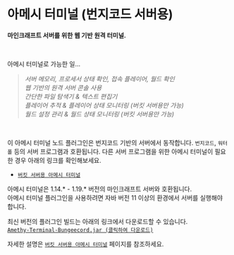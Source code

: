 # 아메시 터미널 (번지코드 서버용)

**마인크래프트 서버를 위한 웹 기반 원격 터미널.**

<br>

아메시 터미널로 가능한 일...

> _서버 메모리, 프로세서 상태 확인, 접속 플레이어, 월드 확인<br>
> 웹 기반의 원격 서버 콘솔 사용<br>
> 간단한 파일 탐색기 & 텍스트 편집기<br>
> 플레이어 추적 & 플레이어 상태 모니터링 (버킷 서버용만 가능)<br>
> 월드 설정 관리 & 월드 상태 모니터링 (버킷 서버용만 가능)_

<br>

이 아메시 터미널 노드 플러그인은 번지코드 기반의 서버에서 동작합니다. `번지코드`, `워터폴` 등의 서버 프로그램과 호환됩니다. 다른 서버 프로그램을 위한 아메시 터미널이 필요한 경우 아래의 링크를 확인해보세요.

- [`버킷 서버용 아메시 터미널`](https://github.com/wnynya/Amethy-Terminal)

아메시 터미널은 1.14.\* - 1.19.\* 버전의 마인크래프트 서버와 호환됩니다.<br>
아메시 터미널 플러그인을 사용하려면 자바 버전 11 이상의 환경에서 서버를 실행해야 합니다.

최신 버전의 플러그인 빌드는 아래의 링크에서 다운로드할 수 있습니다.<br>
[`Amethy-Terminal-Bungeecord.jar (클릭하여 다운로드)`](https://api.wany.io/amethy/repository/Amethy-Terminal-Bungeecord/release/latest/Amethy-Terminal-Bungeecord.jar)

자세한 설명은 [`버킷 서버용 아메시 터미널`](https://github.com/wnynya/Amethy-Terminal) 페이지를 참조하세요.
